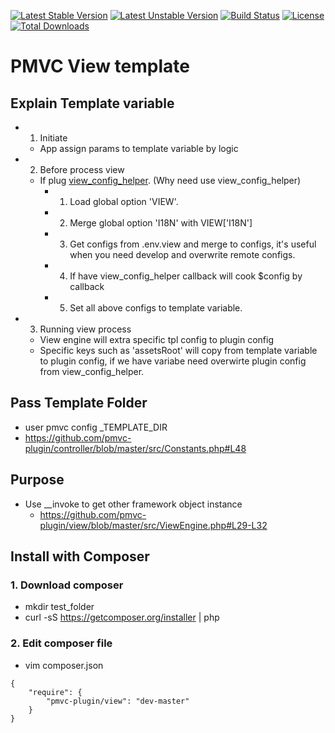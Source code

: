 [![Latest Stable Version](https://poser.pugx.org/pmvc-plugin/view/v/stable)](https://packagist.org/packages/pmvc-plugin/view) 
[![Latest Unstable Version](https://poser.pugx.org/pmvc-plugin/view/v/unstable)](https://packagist.org/packages/pmvc-plugin/view) 
[![Build Status](https://travis-ci.org/pmvc-plugin/view.svg?branch=master)](https://travis-ci.org/pmvc-plugin/view)
[![License](https://poser.pugx.org/pmvc-plugin/view/license)](https://packagist.org/packages/pmvc-plugin/view)
[![Total Downloads](https://poser.pugx.org/pmvc-plugin/view/downloads)](https://packagist.org/packages/pmvc-plugin/view) 

PMVC View template 
===

## Explain Template variable
   * 1. Initiate
      * App assign params to template variable by logic
   * 2. Before process view
      * If plug [view_config_helper](https://github.com/pmvc-plugin/view_config_helper). (Why need use view_config_helper)
         * 1. Load global option 'VIEW'.
         * 2. Merge global option 'I18N' with VIEW['I18N']
         * 3. Get configs from .env.view and merge to configs, it's useful when you need develop and overwrite remote configs.
         * 4. If have view_config_helper callback will cook $config by callback
         * 5. Set all above configs to template variable.
   * 3. Running view process
      * View engine will extra specific tpl config to plugin config
      * Specific keys such as 'assetsRoot' will copy from template variable to plugin config, if we have variabe need overwirte plugin config from view_config_helper.

## Pass Template Folder
* user pmvc config _TEMPLATE_DIR
* https://github.com/pmvc-plugin/controller/blob/master/src/Constants.php#L48

## Purpose
   * Use __invoke to get other framework object instance
      * https://github.com/pmvc-plugin/view/blob/master/src/ViewEngine.php#L29-L32

## Install with Composer
### 1. Download composer
   * mkdir test_folder
   * curl -sS https://getcomposer.org/installer | php

### 2. Edit composer file
   * vim composer.json
```
{
    "require": {
        "pmvc-plugin/view": "dev-master"
    }
}
```
